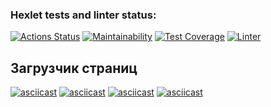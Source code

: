 ### Hexlet tests and linter status:
[![Actions Status](https://github.com/yAmsky1/python-project-lvl3/workflows/hexlet-check/badge.svg)](https://github.com/yAmsky1/python-project-lvl3/actions)
[![Maintainability](https://api.codeclimate.com/v1/badges/ab831ba3b4b3b6268dc5/maintainability)](https://codeclimate.com/github/yAmsky1/python-project-lvl3/maintainability)
[![Test Coverage](https://api.codeclimate.com/v1/badges/ab831ba3b4b3b6268dc5/test_coverage)](https://codeclimate.com/github/yAmsky1/python-project-lvl3/test_coverage)
[![Linter](https://github.com/yamsky1/python-project-lvl2/actions/workflows/ci.yml/badge.svg)](https://github.com/yamsky1/python-project-lvl2/actions/workflows/ci.yml)

## Загрузчик страниц
[![asciicast](https://asciinema.org/a/UGL3482NSTQ0eQrMFex7AjWPR.svg)](https://asciinema.org/a/UGL3482NSTQ0eQrMFex7AjWPR)
[![asciicast](https://asciinema.org/a/GTO5jXHv7oPkpNn3V2N5cOt0o.svg)](https://asciinema.org/a/GTO5jXHv7oPkpNn3V2N5cOt0o)
[![asciicast](https://asciinema.org/a/DwEYdo2MPYIapBNmUPhvzjg5U.svg)](https://asciinema.org/a/DwEYdo2MPYIapBNmUPhvzjg5U)
[![asciicast](https://asciinema.org/a/135zycPjPKRcKJANFFDvV6StY.svg)](https://asciinema.org/a/135zycPjPKRcKJANFFDvV6StY)